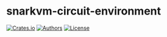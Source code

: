 # snarkvm-circuit-environment

[![Crates.io](https://img.shields.io/crates/v/snarkvm-circuit-environment.svg?color=neon)](https://crates.io/crates/snarkvm-circuit-environment)
[![Authors](https://img.shields.io/badge/authors-Aleo-orange.svg)](https://aleo.org)
[![License](https://img.shields.io/badge/License-Apache%202.0-blue.svg)](./LICENSE.md)
